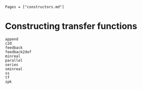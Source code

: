 ```@index
Pages = ["constructors.md"]
```

# Constructing transfer functions

```@docs
append
c2d
feedback
feedback2dof
minreal
parallel
series
sminreal
ss
tf
zpk
```
